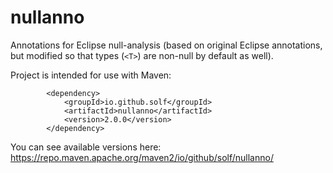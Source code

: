 # nullanno
Annotations for Eclipse null-analysis (based on original Eclipse annotations, but modified so that types (`<T>`) are non-null by default as well).

Project is intended for use with Maven:
```
		<dependency>
			<groupId>io.github.solf</groupId>
			<artifactId>nullanno</artifactId>
			<version>2.0.0</version>
		</dependency>
```

You can see available versions here: https://repo.maven.apache.org/maven2/io/github/solf/nullanno/
